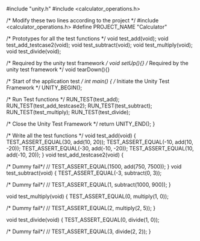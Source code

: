 
#include "unity.h"
#include <calculator_operations.h>

/* Modify these two lines according to the project */
#include <calculator_operations.h>
#define PROJECT_NAME    "Calculator"

/* Prototypes for all the test functions */
void test_add(void);
void test_add_testcase2(void);
void test_subtract(void);
void test_multiply(void);
void test_divide(void);

/* Required by the unity test framework */
void setUp(){}
/* Required by the unity test framework */
void tearDown(){}

/* Start of the application test */
int main()
{
/* Initiate the Unity Test Framework */
  UNITY_BEGIN();

/* Run Test functions */
  RUN_TEST(test_add);
  RUN_TEST(test_add_testcase2);
  RUN_TEST(test_subtract);
  RUN_TEST(test_multiply);
  RUN_TEST(test_divide);

  /* Close the Unity Test Framework */
  return UNITY_END();
}

/* Write all the test functions */ 
void test_add(void) {
  TEST_ASSERT_EQUAL(30, add(10, 20));
  TEST_ASSERT_EQUAL(-10, add(10, -20));
  TEST_ASSERT_EQUAL(-30, add(-10, -20));
  TEST_ASSERT_EQUAL(10, add(-10, 20));
}
void test_add_testcase2(void) {
 
  /* Dummy fail*/
  // TEST_ASSERT_EQUAL(1500, add(750, 7500));
}
void test_subtract(void) {
  TEST_ASSERT_EQUAL(-3, subtract(0, 3));
  
  /* Dummy fail*/
  // TEST_ASSERT_EQUAL(1, subtract(1000, 900));
}

void test_multiply(void) {
  TEST_ASSERT_EQUAL(0, multiply(1, 0));
  
  /* Dummy fail*/
  // TEST_ASSERT_EQUAL(2, multiply(2, 5));
}

void test_divide(void) {
  TEST_ASSERT_EQUAL(0, divide(1, 0));
  
  /* Dummy fail*/
  // TEST_ASSERT_EQUAL(3, divide(2, 2));
}
